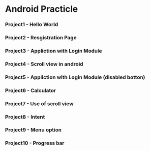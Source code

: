 # **Android Practicle**

### **Project1** - Hello World
### **Project2** - Resgistration Page
### **Project3** - Appliction with Login Module
### **Project4** - Scroll view in android
### **Project5** - Appliction with Login Module (disabled botton)
### **Project6** - Calculator
### **Project7** - Use of scroll view
### **Project8** - Intent
### **Project9** - Menu option
### **Project10** - Progress bar
